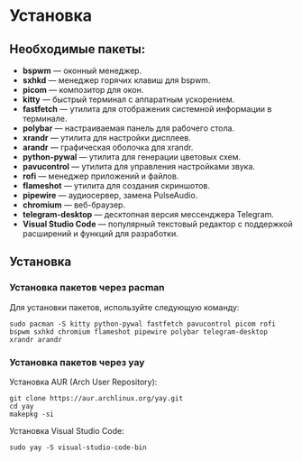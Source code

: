 # Установка

## Необходимые пакеты:

- **bspwm** — оконный менеджер.
- **sxhkd** — менеджер горячих клавиш для bspwm.
- **picom** — композитор для окон.
- **kitty** — быстрый терминал с аппаратным ускорением.
- **fastfetch** — утилита для отображения системной информации в терминале.
- **polybar** — настраиваемая панель для рабочего стола.
- **xrandr** — утилита для настройки дисплеев.
- **arandr** — графическая оболочка для xrandr.
- **python-pywal** — утилита для генерации цветовых схем.
- **pavucontrol** — утилита для управления настройками звука.
- **rofi** — менеджер приложений и файлов.
- **flameshot** — утилита для создания скриншотов.
- **pipewire** — аудиосервер, замена PulseAudio.
- **chromium** — веб-браузер.
- **telegram-desktop** — десктопная версия мессенджера Telegram.
- **Visual Studio Code** — популярный текстовый редактор с поддержкой расширений и функций для разработки.

## Установка

### Установка пакетов через pacman

Для установки пакетов, используйте следующую команду:

```
sudo pacman -S kitty python-pywal fastfetch pavucontrol picom rofi bspwm sxhkd chromium flameshot pipewire polybar telegram-desktop xrandr arandr
```

### Установка пакетов через yay

Установка AUR (Arch User Repository):

```
git clone https://aur.archlinux.org/yay.git
cd yay
makepkg -si
```

Установка Visual Studio Code:

```
sudo yay -S visual-studio-code-bin
```
